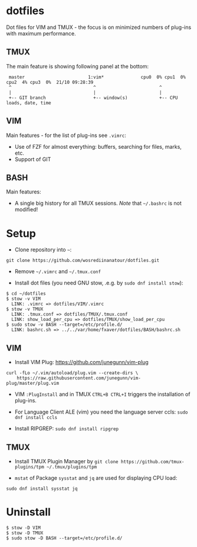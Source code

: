 # dotfiles
Dot files for VIM and TMUX - the focus is on minimized numbers of plug-ins with maximum performance.

## TMUX

The main feature is showing following panel at the bottom:
```
 master                        1:vim*              cpu0  0% cpu1  0% cpu2  4% cpu3  0%  21/10 09:28:39
 ^                               ^                        ^
 |                               |                        |
 +-- GIT branch                  +-- window(s)            +-- CPU loads, date, time
```

## VIM

Main features - for the list of plug-ins see `.vimrc`:

 - Use of FZF for almost everything: buffers, searching for files, marks, etc.
 - Support of GIT

## BASH

Main features:

 - A single big history for all TMUX sessions. *Note* that `~/.bashrc` is not modified!

# Setup

 - Clone repository into `~`:
```
git clone https://github.com/wosrediinanatour/dotfiles.git
```

 - Remove `~/.vimrc` and `~/.tmux.conf`

 - Install dot files (you need GNU stow, .e.g. by `sudo dnf install stow`):

```
$ cd ~/dotfiles
$ stow -v VIM
  LINK: .vimrc => dotfiles/VIM/.vimrc
$ stow -v TMUX
  LINK: .tmux.conf => dotfiles/TMUX/.tmux.conf
  LINK: show_load_per_cpu => dotfiles/TMUX/show_load_per_cpu
$ sudo stow -v BASH --target=/etc/profile.d/
  LINK: bashrc.sh => ../../var/home/fxaver/dotfiles/BASH/bashrc.sh
```

## VIM

- Install VIM Plug: https://github.com/junegunn/vim-plug
 
```
curl -fLo ~/.vim/autoload/plug.vim --create-dirs \
    https://raw.githubusercontent.com/junegunn/vim-plug/master/plug.vim
```


 - VIM `:PlugInstall` and in TMUX `CTRL+B CTRL+I` triggers the installation of plug-ins.

 - For Language Client ALE (vim) you need the language server ccls: `sudo dnf install ccls`
 
 - Install RIPGREP: `sudo dnf install ripgrep`

## TMUX

 - Install TMUX Plugin Manager by `git clone https://github.com/tmux-plugins/tpm ~/.tmux/plugins/tpm`

 - `mstat` of Package `sysstat`  and `jq` are used for displaying CPU load:

```
sudo dnf install sysstat jq
```


# Uninstall

```
$ stow -D VIM
$ stow -D TMUX
$ sudo stow -D BASH --target=/etc/profile.d/
```


